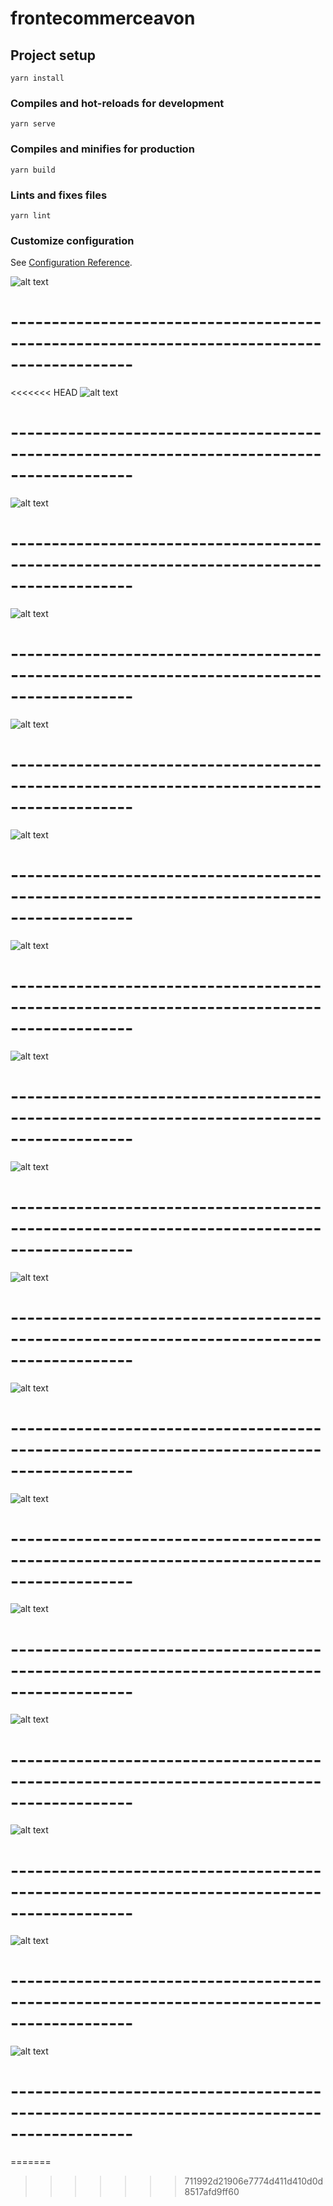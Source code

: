 # frontecommerceavon

## Project setup

```
yarn install
```

### Compiles and hot-reloads for development

```
yarn serve
```

### Compiles and minifies for production

```
yarn build
```

### Lints and fixes files

```
yarn lint
```

### Customize configuration

See [Configuration Reference](https://cli.vuejs.org/config/).

![alt text](https://github.com/CHAOUNI-Hamza/AppEcomFrotVuejs/blob/main/public/images/2.png)

# -------------------------------------------------------------------------------------------

<<<<<<< HEAD
![alt text](https://github.com/CHAOUNI-Hamza/AppEcomFrotVuejs/blob/main/public/images/1.png)

# -------------------------------------------------------------------------------------------

![alt text](https://github.com/CHAOUNI-Hamza/AppEcomFrotVuejs/blob/main/public/images/3.png)

# -------------------------------------------------------------------------------------------

![alt text](https://github.com/CHAOUNI-Hamza/AppEcomFrotVuejs/blob/main/public/images/4.png)

# -------------------------------------------------------------------------------------------

![alt text](https://github.com/CHAOUNI-Hamza/AppEcomFrotVuejs/blob/main/public/images/5.png)

# -------------------------------------------------------------------------------------------

![alt text](https://github.com/CHAOUNI-Hamza/AppEcomFrotVuejs/blob/main/public/images/6.png)

# -------------------------------------------------------------------------------------------

![alt text](https://github.com/CHAOUNI-Hamza/AppEcomFrotVuejs/blob/main/public/images/7.png)

# -------------------------------------------------------------------------------------------

![alt text](https://github.com/CHAOUNI-Hamza/AppEcomFrotVuejs/blob/main/public/images/8.png)

# -------------------------------------------------------------------------------------------

![alt text](https://github.com/CHAOUNI-Hamza/AppEcomFrotVuejs/blob/main/public/images/9.png)

# -------------------------------------------------------------------------------------------

![alt text](https://github.com/CHAOUNI-Hamza/AppEcomFrotVuejs/blob/main/public/images/1.png)

# -------------------------------------------------------------------------------------------

![alt text](https://github.com/CHAOUNI-Hamza/AppEcomFrotVuejs/blob/main/public/images/11.png)

# -------------------------------------------------------------------------------------------

![alt text](https://github.com/CHAOUNI-Hamza/AppEcomFrotVuejs/blob/main/public/images/12.png)

# -------------------------------------------------------------------------------------------

![alt text](https://github.com/CHAOUNI-Hamza/AppEcomFrotVuejs/blob/main/public/images/13.png)

# -------------------------------------------------------------------------------------------

![alt text](https://github.com/CHAOUNI-Hamza/AppEcomFrotVuejs/blob/main/public/images/14.png)

# -------------------------------------------------------------------------------------------

![alt text](https://github.com/CHAOUNI-Hamza/AppEcomFrotVuejs/blob/main/public/images/15.png)

# -------------------------------------------------------------------------------------------

![alt text](https://github.com/CHAOUNI-Hamza/AppEcomFrotVuejs/blob/main/public/images/16.png)

# -------------------------------------------------------------------------------------------

![alt text](https://github.com/CHAOUNI-Hamza/AppEcomFrotVuejs/blob/main/public/images/17.png)

# -------------------------------------------------------------------------------------------

=======

> > > > > > > 711992d21906e7774d411d410d0d8517afd9ff60
